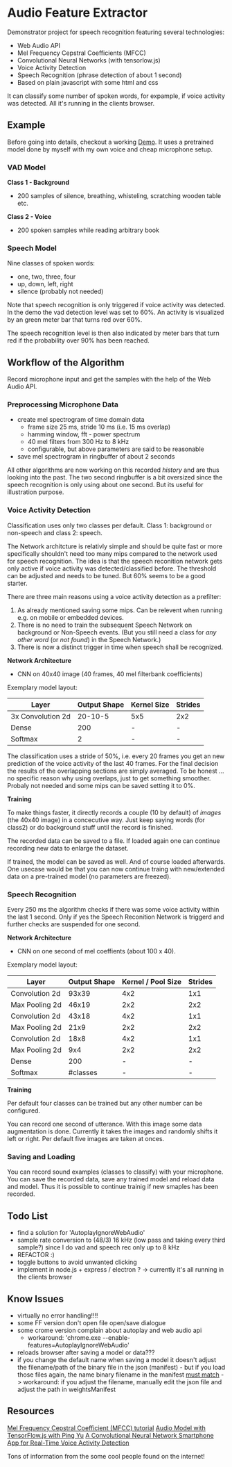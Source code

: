 # Audio Feature Extractor

Demonstrator project for speech recognition featuring several technologies:

- Web Audio API
- Mel Frequency Cepstral Coefficients (MFCC)
- Convolutional Neural Networks (with tensorlow.js)
- Voice Activity Detection
- Speech Recognition (phrase detection of about 1 second)
- Based on plain javascript with some html and css

It can classify some number of spoken words, for expample, if voice activity was detected. All it's running in the clients browser.

## Example

Before going into details, checkout a working [Demo](https://goepfert.github.io/audio_features/). It uses a pretrained model done by myself with my own voice and cheap microphone setup.

### VAD Model
**Class 1 - Background**
- 200 samples of silence, breathing, whisteling, scratching wooden table etc.

**Class 2 - Voice**
- 200 spoken samples while reading arbitrary book

### Speech Model
Nine classes of spoken words:
- one, two, three, four
- up, down, left, right
- silence (probably not needed)

Note that speech recognition is only triggered if voice activity was detected. In the demo the vad detection level was set to 60%. An activity is visualized by an green meter bar that turns red over 60%.

The speech recognition level is then also indicated by meter bars that turn red if the probability over 90% has been reached.


## Workflow of the Algorithm

Record microphone input and get the samples with the help of the Web Audio API.

### Preprocessing Microphone Data

- create mel spectrogram of time domain data
  - frame size 25 ms, stride 10 ms (i.e. 15 ms overlap)
  - hamming window, fft - power spectrum
  - 40 mel filters from 300 Hz to 8 kHz
  - configurable, but above parameters are said to be reasonable
- save mel spectrogram in ringbuffer of about 2 seconds

All other algorithms are now working on this recorded _history_ and are thus looking into the past. The two second ringbuffer is a bit oversized since the speech recognition is only using about one second. But its useful for illustration purpose.

### Voice Activity Detection

Classification uses only two classes per default. Class 1: background or non-speech and class 2: speech.

The Network architcture is relativly simple and should be quite fast or more specifically shouldn't need too many mips compared to the network used for speech recognition. The idea is that the speech reconition network gets only active if voice activity was detected/classified before. The threshold can be adjusted and needs to be tuned. But 60% seems to be a good starter.

There are three main reasons using a voice activity detection as a prefilter:

1. As already mentioned saving some mips. Can be relevent when running e.g. on mobile or embedded devices.
2. There is no need to train the subsequent Speech Network on background or Non-Speech events. (But you still need a class for _any other word_ (or _not found_) in the Speech Network.)
3. There is now a distinct trigger in time when speech shall be recognized.

**Network Architecture**

- CNN on 40x40 image (40 frames, 40 mel filterbank coefficients)

Exemplary model layout:

| Layer             | Output Shape | Kernel Size | Strides |
| ----------------- | ------------ | ----------- | ------- |
| 3x Convolution 2d | 20-10-5      | 5x5         | 2x2     |
| Dense             | 200          | -           | -       |
| Softmax           | 2            | -           | -       |

The classification uses a stride of 50%, i.e. every 20 frames you get an new prediction of the voice activity of the last 40 frames. For the final decision the results of the overlapping sections are simply averaged. To be honest ... no specific reason why using overlaps, just to get something smoother. Probaly not needed and some mips can be saved setting it to 0%.

**Training**

To make things faster, it directly records a couple (10 by default) of _images_ (the 40x40 image) in a concecutive way. Just keep saying words (for class2) or do background stuff until the record is finished.

The recorded data can be saved to a file. If loaded again one can continue recording new data to enlarge the dataset.

If trained, the model can be saved as well. And of course loaded afterwards. One usecase would be that you can now continue traing with new/extended data on a pre-trained model (no parameters are freezed).

### Speech Recognition

Every 250 ms the algorithm checks if there was some voice activity within the last 1 second. Only if yes the Speech Reconition Network is triggerd and further checks are suspended for one second.

**Network Architecture**

- CNN on one second of mel coeffients (about 100 x 40).

Exemplary model layout:

| Layer          | Output Shape | Kernel / Pool Size | Strides |
| -------------- | ------------ | ------------------ | ------- |
| Convolution 2d | 93x39        | 4x2                | 1x1     |
| Max Pooling 2d | 46x19        | 2x2                | 2x2     |
| Convolution 2d | 43x18        | 4x2                | 1x1     |
| Max Pooling 2d | 21x9         | 2x2                | 2x2     |
| Convolution 2d | 18x8         | 4x2                | 1x1     |
| Max Pooling 2d | 9x4          | 2x2                | 2x2     |
| Dense          | 200          | -                  | -       |
| Softmax        | #classes     | -                  | -       |

**Training**

Per default four classes can be trained but any other number can be configured.

You can record one second of utterance. With this image some data augmentation is done. Currently it takes the images and randomly shifts it left or right. Per default five images are taken at onces.

### Saving and Loading

You can record sound examples (classes to classify) with your microphone. You can save the recorded data, save any trained model and reload data and model. Thus it is possible to continue trainig if new smaples has been recorded.

## Todo List

- find a solution for 'AutoplayIgnoreWebAudio'
- sample rate conversion to (48/3) 16 kHz (low pass and taking every third sample?) since I do vad and speech rec only up to 8 kHz
- REFACTOR :)
- toggle buttons to avoid unwanted clicking
- implement in node.js + express / electron ? -> currently it's all running in the clients browser

## Know Issues

- virtually no error handling!!!!
- some FF version don't open file open/save dialogue
- some crome version complain about autoplay and web audio api
  - workaround: 'chrome.exe --enable-features=AutoplayIgnoreWebAudio'
- reloads browser after saving a model or data???
- if you change the default name when saving a model it doesn't adjust the filename/path of the binary file in the json (manifest) - but if you load those files again, the name binary filename in the manifest [must match](https://js.tensorflow.org/api/latest/#io.browserFiles) -> workaround: if you adjust the filename, manually edit the json file and adjust the path in weightsManifest

## Resources

[Mel Frequency Cepstral Coefficient (MFCC) tutorial](http://practicalcryptography.com/miscellaneous/machine-learning/guide-mel-frequency-cepstral-coefficients-mfccs/)
[Audio Model with TensorFlow.js with Ping Yu](https://www.youtube.com/watch?v=-1QGEQWhmSI)
[A Convolutional Neural Network Smartphone App for Real-Time Voice Activity Detection](https://www.ncbi.nlm.nih.gov/pmc/articles/PMC6150492/)

Tons of information from the some cool people found on the internet!
